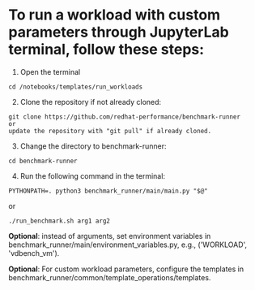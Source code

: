 # To run a workload with custom parameters through JupyterLab terminal, follow these steps:

1. Open the terminal

```
cd /notebooks/templates/run_workloads
```

2. Clone the repository if not already cloned:

```
git clone https://github.com/redhat-performance/benchmark-runner
or
update the repository with "git pull" if already cloned.
```

3. Change the directory to benchmark-runner:

```
cd benchmark-runner
```

4. Run the following command in the terminal:

```
PYTHONPATH=. python3 benchmark_runner/main/main.py "$@"
```
or

```
./run_benchmark.sh arg1 arg2
```

**Optional**: instead of arguments, set environment variables in benchmark_runner/main/environment_variables.py, e.g., ('WORKLOAD', 'vdbench_vm').

**Optional**: For custom workload parameters, configure the templates in benchmark_runner/common/template_operations/templates.
